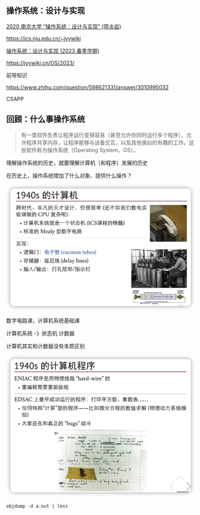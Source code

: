 操作系统：设计与实现
----------

[2020 南京大学 “操作系统：设计与实现” (蒋炎岩)](https://www.bilibili.com/video/BV1N741177F5?p=2）)

https://ics.nju.edu.cn/~jyywiki

[操作系统：设计与实现 (2023 春季学期)](https://www.bilibili.com/video/BV1Xx4y1V7JZ)

https://jyywiki.cn/OS/2023/



前导知识

https://www.zhihu.com/question/598621331/answer/3010995032

CSAPP

## 回顾：什么事操作系统

>  有一类软件负责让程序运行变得容易（甚至允许你同时运行多个程序），允许程序共享内存，让程序能够与设备交互，以及其他类似的有趣的工作。这些软件称为操作系统（Operating System，OS）。

理解操作系统的历史，就要理解计算机（和程序）发展的历史

在历史上，操作系统增加了什么对象、提供什么操作？

![](images/image-20220410175737726.png)

数字电路课，计算机系统基础课

计算机系统 -》状态机   计数器

计算机其实和计数器没有本质区别

![](images/image-20220410180159551.png)



```shell
objdump -d a.out | less
```

